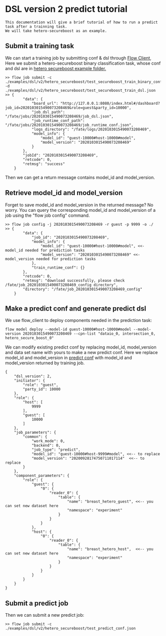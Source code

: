 # DSL version 2 predict tutorial
	This documentation will give a brief tutorial of how to run a predict task after a trainning task.
	We will take hetero-secureboost as an example.
	
## Submit a training task
We can start a training job by submitting conf & dsl through [Flow Client](../../../doc/api/flow_client.rst),
Here we submit a hetero-secureboost binary classification task, whose conf and dsl are in [hetero secureboost example 
folder.](../../dsl/v2/hetero_secureboost)

    >> flow job submit -c ./examples/dsl/v2/hetero_secureboost/test_secureboost_train_binary_conf.json -d ./examples/dsl/v2/hetero_secureboost/test_secureboost_train_dsl.json
    >> {
            "data": {
                "board_url": "http://127.0.0.1:8080/index.html#/dashboard?job_id=2020103015490073208469&role=guest&party_id=10000",
                "job_dsl_path": "/fate/jobs/2020103015490073208469/job_dsl.json",
                "job_runtime_conf_path": "/fate/jobs/2020103015490073208469/job_runtime_conf.json",
                "logs_directory": "/fate/logs/2020103015490073208469",
                "model_info": {
                    "model_id": "guest-10000#host-10000#model",
                    "model_version": "2020103015490073208469"
                }
            },
            "jobId": "2020103015490073208469",
            "retcode": 0,
            "retmsg": "success"
        }

Then we can get a return message contains model_id and model_version.

## Retrieve model_id and model_version
Forget to save model_id and model_version in the returned message? No worry. 
You can query the corresponding model_id and model_version of a job using the "flow job config" command.

    >> flow job config -j 2020103015490073208469 -r guest -p 9999 -o ./
    >> {
            "data": {
                "job_id": "2020103015490073208469",
                "model_info": {
                    "model_id": "guest-10000#host-10000#model", <<- model_id needed for prediction tasks
                    "model_version": "2020103015490073208469" <<- model_version needed for prediction tasks
                },
                "train_runtime_conf": {}
            },
            "retcode": 0,
            "retmsg": "download successfully, please check /fate/job_2020103015490073208469_config directory",
            "directory": "/fate/job_2020103015490073208469_config"
        }

## Make a predict conf and generate predict dsl

We use flow_client to deploy components needed in the prediction task:

    flow model deploy --model-id guest-10000#host-10000#model --model-version 2020103015490073208469 --cpn-list "dataio_0, intersection_0, hetero_secure_boost_0"

We can modify existing predict conf by replacing model_id, model_version and data set name with yours to make a new 
predict conf.
Here we replace model_id and model_version in [predict conf](../../dsl/v2/hetero_secureboost/test_predict_conf.json) 
with model_id and model_version returned by training job.

    {
        "dsl_version": 2,
        "initiator": {
            "role": "guest",
            "party_id": 10000
        },
        "role": {
            "host": [
                9999
            ],
            "guest": [
                10000
            ]
        },
        "job_parameters": {
            "common": {
                "work_mode": 0,
                "backend": 0,
                "job_type": "predict",
                "model_id": "guest-10000#host-9999#model", <<-- to replace
                "model_version": "20200928174750711017114"  <<-- to replace
            }
        },
        "component_parameters": {
            "role": {
                "guest": {
                    "0": {
                        "reader_0": {
                            "table": {
                                "name": "breast_hetero_guest", <<-- you can set new dataset here
                                "namespace": "experiment"
                            }
                        }
                    }
                },
                "host": {
                    "0": {
                        "reader_0": {
                            "table": {
                                "name": "breast_hetero_host",  <<-- you can set new dataset here
                                "namespace": "experiment"
                            }
                        }
                    }
                }
            }
        }
    }

## Submit a predict job
Then we can submit a new predict job:
    
    >> flow job submit -c ./examples/dsl/v2/hetero_secureboost/test_predict_conf.json
